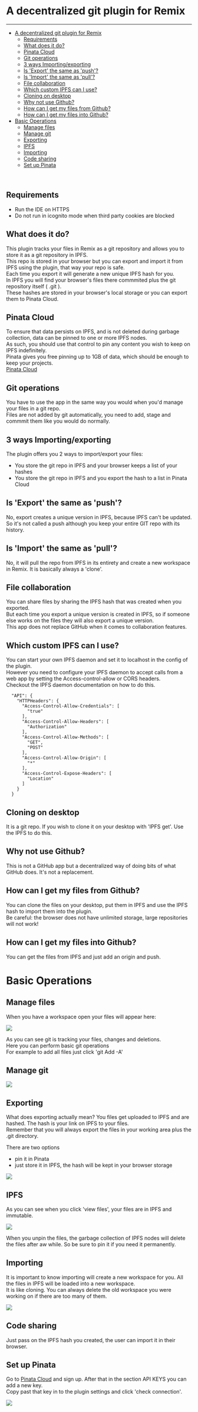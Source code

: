 
# A decentralized git plugin for Remix
______________________________________

- [A decentralized git plugin for Remix](#a-decentralized-git-plugin-for-remix)
  - [Requirements](#requirements)
  - [What does it do?](#what-does-it-do)
  - [Pinata Cloud](#pinata-cloud)
  - [Git operations](#git-operations)
  - [3 ways Importing/exporting](#3-ways-importingexporting)
  - [Is 'Export' the same as 'push'?](#is-export-the-same-as-push)
  - [Is 'Import' the same as 'pull'?](#is-import-the-same-as-pull)
  - [File collaboration](#file-collaboration)
  - [Which custom IPFS can I use?](#which-custom-ipfs-can-i-use)
  - [Cloning on desktop](#cloning-on-desktop)
  - [Why not use Github?](#why-not-use-github)
  - [How can I get my files from Github?](#how-can-i-get-my-files-from-github)
  - [How can I get my files into Github?](#how-can-i-get-my-files-into-github)
- [Basic Operations](#basic-operations)
  - [Manage files](#manage-files)
  - [Manage git](#manage-git)
  - [Exporting](#exporting)
  - [IPFS](#ipfs)
  - [Importing](#importing)
  - [Code sharing](#code-sharing)
  - [Set up Pinata](#set-up-pinata)
<br>

## Requirements

- Run the IDE on HTTPS
- Do not run in icognito mode when third party cookies are blocked

## What does it do?

This plugin tracks your files in Remix as a git repository and allows you to store it as a git repository in IPFS.<br>
This repo is stored in your browser but you can export and import it from IPFS using the plugin, that way your repo is safe.<br>
Each time you export it will generate a new unique IPFS hash for you.<br>
In IPFS you will find your browser's files there commmited plus the git repository itself ( .git ).<br>
These hashes are stored in your browser's local storage or you can export them to Pinata Cloud.<br>

## Pinata Cloud

To ensure that data persists on IPFS, and is not deleted during garbage collection, data can be pinned to one or more IPFS nodes.<br>
As such, you should use that control to pin any content you wish to keep on IPFS indefinitely.<br>
Pinata gives you free pinning up to 1GB of data, which should be enough to keep your projects.<br>
<a href="https://pinata.cloud" target="_blank">Pinata Cloud</a>

## Git operations

You have to use the app in the same way you would when you'd manage your files in a git repo.<br>
Files are not added by git automatically, you need to add, stage and commmit them like you would do normally.<br>

## 3 ways Importing/exporting

The plugin offers you 2 ways to import/export your files:
- You store the git repo in IPFS and your browser keeps a list of your hashes
- You store the git repo in IPFS and you export the hash to a list in Pinata Cloud

## Is 'Export' the same as 'push'?

No, export creates a unique version in IPFS, because IPFS can't be updated.<br>So it's not called a push
although you keep your entire GIT repo with its history.

## Is 'Import' the same as 'pull'?

No, it will pull the repo from IPFS in its entirety and create a new workspace in Remix. It is basically always a 'clone'.


## File collaboration

You can share files by sharing the IPFS hash that was created when you exported.<br>
But each time you export a unique version is created in IPFS, so if someone else works on the files they will also export a unique version.<br>
This app does not replace GitHub when it comes to collaboration features.

## Which custom IPFS can I use?

You can start your own IPFS daemon and set it to localhost in the config of the plugin.<br>
However you need to configure your IPFS daemon to accept calls from a web app by setting the Access-control-allow or CORS headers.<br>
Checkout the IPFS daemon documentation on how to do this.<br>

```
  "API": {
    "HTTPHeaders": {
      "Access-Control-Allow-Credentials": [
        "true"
      ],
      "Access-Control-Allow-Headers": [
        "Authorization"
      ],
      "Access-Control-Allow-Methods": [
        "GET",
        "POST"
      ],
      "Access-Control-Allow-Origin": [
        "*"
      ],
      "Access-Control-Expose-Headers": [
        "Location"
      ]
    }
  }
```

## Cloning on desktop

It is a git repo. If you wish to clone it on your desktop with 'IPFS get'. Use the IPFS to do this.

## Why not use Github?

This is not a GitHub app but a decentralized way of doing bits of what GitHub does. It's not a replacement.
## How can I get my files from Github?

You can clone the files on your desktop, put them in IPFS and use the IPFS hash to import them into the plugin.<br>
Be careful: the browser does not have unlimited storage, large repositories will not work!

## How can I get my files into Github?

You can get the files from IPFS and just add an origin and push.<br>

# Basic Operations

## Manage files

When you have a workspace open your files will appear here:

![](images/files.png)

As you can see git is tracking your files, changes and deletions.<br>
Here you can perform basic git operations<br>
For example to add all files just click 'git Add -A'<br>

## Manage git

![](images/git.png)

## Exporting 

What does exporting actually mean? You files get uploaded to IPFS and are hashed. The hash is your link on IPFS to your files.<br>
Remember that you will always export the files in your working area plus the .git directory.<br>

There are two options
- pin it in Pinata
- just store it in IPFS, the hash will be kept in your browser storage

![](images/export.png)

## IPFS

As you can see when you click 'view files', your files are in IPFS and immutable. 

![](images/ipfs.png)

When you unpin the files, the garbage collection of IPFS nodes will delete the files after aw while.
So be sure to pin it if you need it permanently.

## Importing

It is important to know importing will create a new workspace for you. All the files in IPFS will be loaded into a new workspace.<br>
It is like cloning. You can always delete the old workspace you were working on if there are too many of them.<br>

![](images/import.png)

## Code sharing

Just pass on the IPFS hash you created, the user can import it in their browser.

## Set up Pinata

Go to <a href="https://pinata.cloud" target="_blank">Pinata Cloud</a> and sign up. After that in the section API KEYS you can add a new key.<br>
Copy past that key in to the plugin settings and click 'check connection'.<br>

![](images/pinata.png)